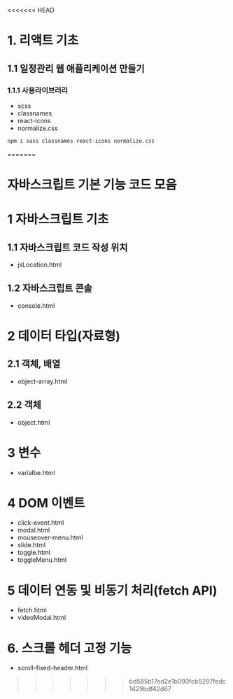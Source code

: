<<<<<<< HEAD
# 1. 리액트 기초

## 1.1 일정관리 웹 애플리케이션 만들기

### 1.1.1 사용라이브러리

- scss
- classnames
- react-icons
- normalize.css

```bash
npm i sass classnames react-icons normalize.css
```
=======
# 자바스크립트 기본 기능 코드 모음

# 1 자바스크립트 기초

## 1.1 자바스크립트 코드 작성 위치

- jsLocation.html

## 1.2 자바스크립트 콘솔

- console.html

# 2 데이터 타입(자료형)

## 2.1 객체, 배열

- object-array.html

## 2.2 객체

- object.html

# 3 변수

- varialbe.html

# 4 DOM 이벤트

- click-event.html
- modal.html
- mouseover-menu.html
- slide.html
- toggle.html
- toggleMenu.html

# 5 데이터 연동 및 비동기 처리(fetch API)

- fetch.html
- videoModal.html

# 6. 스크롤 헤더 고정 기능

- scroll-fixed-header.html
>>>>>>> bd585b17ed2e1b090fcb5297fedc1429bdf42d67
